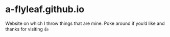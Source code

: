# a-flyleaf.github.io

Website on which I throw things that are mine. Poke around if you’d like and thanks for visiting 👍
